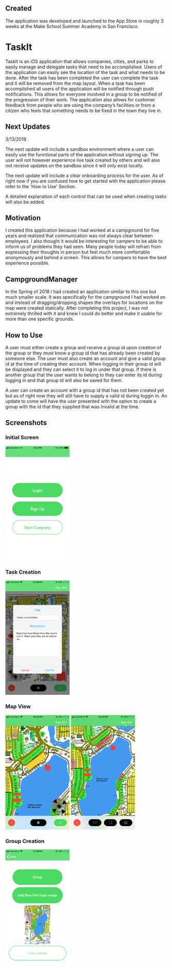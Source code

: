 ## Created
The application was developed and launched to the App Store in roughly 3 weeks at the Make School Summer Academy in San Francisco.

# TaskIt
TaskIt is an iOS application that allows companies, cities, and parks to easily manage and delegate tasks that need to be accomplished. Users of the application can easily see the location of the task and what needs to be done. After the task has been completed the user can complete the task and it will be removed from the map layout. When a task has been accomplished all users of the application will be notified through push notifications. This allows for everyone involved in a group to be notified of the progression of their work. The application also allows for customer feedback from people who are using the company’s facilities or from a citizen who feels that something needs to be fixed in the town they live in.

## Next Updates
3/13/2019

The next update will include a sandbox environment where a user can easily use the functional parts of the application without signing up. The user will not however experience live task created by others and will also not receive updates on the sandbox since it will only exist locally. 

The next update will include a clear onboarding process for the user. As of right now if you are confused how to get started with the application please refer to the 'How to Use' Section.



A detailed explanation of each control that can be used when creating tasks will also be added.

## Motivation
I created this application because I had worked at a campground for five years and realized that communication was not always clear between employees. I also thought it would be interesting for campers to be able to inform us of problems they had seen. Many people today will refrain from expressing their thoughts in person but feel much more comfortable anonymously and behind a screen. This allows for campers to have the best experience possible.

## CampgroundManager
In the Spring of 2018 I had created an application similar to this one but much smaller scale. It was specifically for the campground I had worked on and instead of dragging/dropping shapes the overlays for locations on the map were created statically. After completing this project, I was not extremely thrilled with it and knew I could do better and make it usable for more than one specific grounds.

## How to Use
A user must either create a group and receive a group id upon creation of the group or they must know a group id that has already been created by someone else. The user must also create an account and give a valid group id at the time of creating their account. When logging in their group id will be displayed and they can select it to log in under that group. If there is another group that the user wants to belong to they can enter its id during logging in and that group id will also be saved for them.

A user can create an account with a group id that has not been created yet but as of right now they will still have to supply a valid id during loggin in. An update to come will have the user presented with the option to create a group with the id that they supplied that was invalid at the time.

## Screenshots
<h3>Initial Screen</h3>
<img src="IMG_2577.PNG" width="200" > 

<h3>Task Creation</h3>
<img src="IMG_2601.PNG" width="200" > 

<div>
<h3>Map View</h3>
<img src="IMG_2594.PNG" width="200" > <img src="IMG_2593.PNG" width="200" > 
</div>

<h3>Group Creation</h3>
<img src="IMG_2597.PNG" width="200" > 
